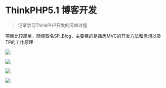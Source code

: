 # ThinkPHP5.1 博客开发

> 记录学习ThinkPHP开发的简单过程

项目比较简单，随便取名SP_Blog，主要目的是熟悉MVC的开发方法和思想以及TP的工作原理

![](https://i.loli.net/2019/05/03/5ccc434773de6.png)

![](https://i.loli.net/2019/05/03/5ccc4369f344b.png)

![](https://i.loli.net/2019/05/03/5ccc438c00b8b.png)

![](https://i.loli.net/2019/05/03/5ccc438e4a868.png)

